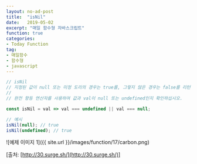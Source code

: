 ```yaml
---
layout: no-ad-post
title:  "isNil"
date:   2019-05-02
excerpt: "매일 함수형 자바스크립트"
function: true
categories:
- Today Function
tag:
- 매일함수
- 함수형
- javascript
---
```


```javascript
// isNil
// 지정된 값이 null 또는 미정 도리의 경우는 true를, 그렇지 않은 경우는 false를 리턴합니다.
// 
// 완전 항등 연산자를 사용하여 값과 val이 null 또는 undefined인지 확인하십시오.

const isNil = val => val === undefined || val === null;

// 예시
isNil(null); // true
isNil(undefined); // true
```

![예제 이미지 1]({{ site.url }}/images/function/17/carbon.png)

[출처: [http://30.surge.sh/](http://30.surge.sh/)]
